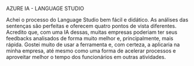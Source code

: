AZURE IA - LANGUAGE STUDIO 

Achei o processo do Language Studio bem fácil e didático. As análises das sentenças são perfeitas e oferecem quatro pontos de vista diferentes. Acredito que, com uma IA dessas, muitas empresas poderiam ter seus feedbacks analisados de forma muito melhor e, principalmente, mais rápida. Gostei muito de usar a ferramenta e, com certeza, a aplicaria na minha empresa, até mesmo como uma forma de acelerar processos e aproveitar melhor o tempo dos funcionários em outras atividades.
